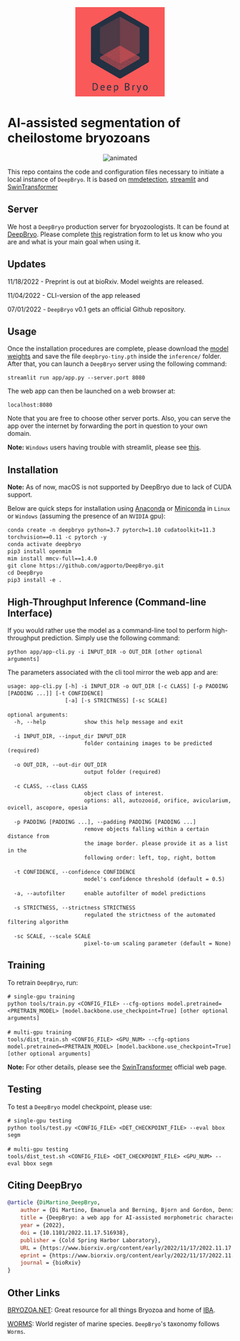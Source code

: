 <p align="center">
<img src="resources/logo_red.png" alt="DeepBryo logo" width='200' height='200' >
</p>

# AI-assisted segmentation of cheilostome bryozoans


<p align="center">
  <img src="resources/deepbryo.gif" alt="animated" />
</p>

This repo contains the code and configuration files necessary to initiate a local instance of `DeepBryo`. It is based on [mmdetection](https://github.com/open-mmlab/mmdetection), [streamlit](https://streamlit.io/) and [SwinTransformer](https://arxiv.org/pdf/2103.14030.pdf)

## Server 

We host a `DeepBryo` production server for bryozoologists. It can be found at [DeepBryo](https://deepbryo.ngrok.io). Please complete [this](https://docs.google.com/forms/d/e/1FAIpQLSc-NoKamdaWiB9pCGQyXFHsMpXXlBgYRlwwSn53h8jwf7UMnw/viewform?usp=pp_url) registration form to let us know who you are and what is your main goal when using it.


## Updates
11/18/2022 - Preprint is out at bioRxiv. Model weights are released.

11/04/2022 - CLI-version of the app released

07/01/2022 - `DeepBryo` v0.1 gets an official Github repository.

## Usage

Once the installation procedures are complete, please download the [model weights](https://drive.google.com/file/d/1vKf7joCt_QNwwq4IFauWYA4Lh8FMcBPo/view?usp=share_link) and save the file `deepbryo-tiny.pth` inside the `inference/` folder. After that, you can launch a `DeepBryo` server using the following command:

```
streamlit run app/app.py --server.port 8080
```
The web app can then be launched on a web browser at: 
```
localhost:8080
```
Note that you are free to choose other server ports. Also, you can serve the app over the internet by forwarding the port in question to your own domain.

**Note:** `Windows` users having trouble with streamlit, please see [this](https://discuss.streamlit.io/t/getting-an-error-streamlit-is-not-recognized-as-an-internal-or-external-command-operable-program-or-batch-file/361).

## Installation

**Note:** As of now, macOS is not supported by DeepBryo due to lack of CUDA support. 


Below are quick steps for installation using [Anaconda](https://www.anaconda.com/) or [Miniconda](https://docs.conda.io/en/latest/miniconda.html) in `Linux` or `Windows` (assuming the presence of an `NVIDIA` gpu):

```
conda create -n deepbryo python=3.7 pytorch=1.10 cudatoolkit=11.3 torchvision==0.11 -c pytorch -y
conda activate deepbryo
pip3 install openmim
mim install mmcv-full==1.4.0
git clone https://github.com/agporto/DeepBryo.git
cd DeepBryo
pip3 install -e .
```


## High-Throughput Inference (Command-line Interface)

If you would rather use the model as a command-line tool to perform high-throughput prediction. Simply use the following command:

```
python app/app-cli.py -i INPUT_DIR -o OUT_DIR [other optional arguments]
```

The parameters associated with the cli tool mirror the web app and are:

```
usage: app-cli.py [-h] -i INPUT_DIR -o OUT_DIR [-c CLASS] [-p PADDING [PADDING ...]] [-t CONFIDENCE] 
                  [-a] [-s STRICTNESS] [-sc SCALE]

optional arguments:
  -h, --help            show this help message and exit

  -i INPUT_DIR, --input_dir INPUT_DIR
                        folder containing images to be predicted (required)

  -o OUT_DIR, --out-dir OUT_DIR
                        output folder (required)

  -c CLASS, --class CLASS
                        object class of interest. 
                        options: all, autozooid, orifice, avicularium, ovicell, ascopore, opesia

  -p PADDING [PADDING ...], --padding PADDING [PADDING ...]
                        remove objects falling within a certain distance from
                        the image border. please provide it as a list in the
                        following order: left, top, right, bottom

  -t CONFIDENCE, --confidence CONFIDENCE
                        model's confidence threshold (default = 0.5)

  -a, --autofilter      enable autofilter of model predictions

  -s STRICTNESS, --strictness STRICTNESS
                        regulated the strictness of the automated filtering algorithm

  -sc SCALE, --scale SCALE
                        pixel-to-um scaling parameter (default = None)
```




## Training

To retrain `DeepBryo`, run:
```
# single-gpu training
python tools/train.py <CONFIG_FILE> --cfg-options model.pretrained=<PRETRAIN_MODEL> [model.backbone.use_checkpoint=True] [other optional arguments]

# multi-gpu training
tools/dist_train.sh <CONFIG_FILE> <GPU_NUM> --cfg-options model.pretrained=<PRETRAIN_MODEL> [model.backbone.use_checkpoint=True] [other optional arguments] 
```
**Note:** For other details, please see the [SwinTransformer](https://github.com/SwinTransformer/Swin-Transformer-Object-Detection) official web page.  

## Testing

To test a `DeepBryo` model checkpoint, please use: 

```
# single-gpu testing
python tools/test.py <CONFIG_FILE> <DET_CHECKPOINT_FILE> --eval bbox segm

# multi-gpu testing
tools/dist_test.sh <CONFIG_FILE> <DET_CHECKPOINT_FILE> <GPU_NUM> --eval bbox segm
```

## Citing DeepBryo
```bibtex
@article {DiMartino_DeepBryo,
	author = {Di Martino, Emanuela and Berning, Bjorn and Gordon, Dennis P. and Kuklinski, Piotr and Liow, Lee Hsiang and Ramsfjell, Mali H. and Ribeiro, Henrique L. and Smith, Abigail M. and Taylor, Paul D. and Voje, Kjetil L. and Waeschenbach, Andrea and Porto, Arthur},
	title = {DeepBryo: a web app for AI-assisted morphometric characterization of cheilostome bryozoans},
	year = {2022},
	doi = {10.1101/2022.11.17.516938},
	publisher = {Cold Spring Harbor Laboratory},
	URL = {https://www.biorxiv.org/content/early/2022/11/17/2022.11.17.516938},
	eprint = {https://www.biorxiv.org/content/early/2022/11/17/2022.11.17.516938.full.pdf},
	journal = {bioRxiv}
}
```

## Other Links

[BRYOZOA.NET](http://bryozoa.net/): Great resource for all things Bryozoa and home of [IBA](http://bryozoa.net/iba/).

[WORMS](https://www.marinespecies.org/): World register of marine species. `DeepBryo`'s taxonomy follows `Worms`.


